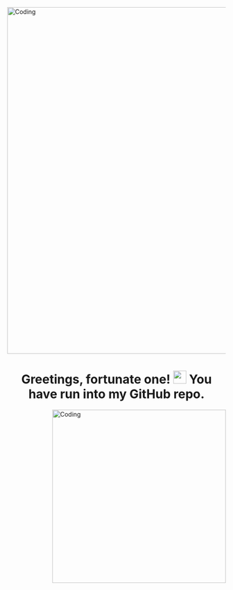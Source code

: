 <img align="center" alt="Coding" width="800" src="https://1.bp.blogspot.com/-dXPJsCD-4Do/XydbfpJGWKI/AAAAAAAA-s8/KNqZ1a5od5Q9sdITasUdYM4w6mUGpxCbQCLcBGAsYHQ/s1600/butterfly.gif">

<h1 align = "center"> Greetings, fortunate one! <img src="https://raw.githubusercontent.com/MartinHeinz/MartinHeinz/master/wave.gif" width="30px"> You have run into my GitHub repo. </h1>

<img align="right" alt="Coding" width="400" src="https://i.imgur.com/S5T2K2N.gif">

















<!---
- 👋 Hi, I’m @adi666-png
- 👀 I’m interested in ...
- 🌱 I’m currently learning ...
- 💞 I’m looking to collaborate on ...
- 📫 How to reach me ...


adi666-png/adi666-png is a ✨ special ✨ repository because its `README.md` (this file) appears on your GitHub profile.
You can click the Preview link to take a look at your changes.
--->
